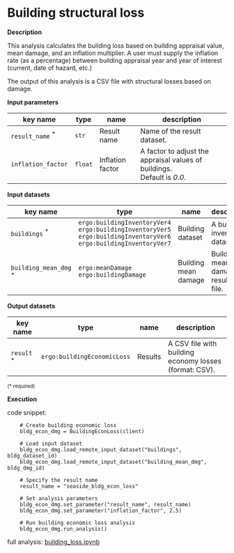 # Building structural loss

**Description**

This analysis calculates the building loss based on building appraisal value, mean damage, 
and an inflation multiplier. A user must supply the inflation rate (as a percentage) 
between building appraisal year and year of interest (current, date of hazard, etc.)

The output of this analysis is a CSV file with structural losses based on damage.

**Input parameters**

key name | type | name | description
--- | --- | --- | ---
`result_name` <sup>*</sup> | `str` | Result name | Name of the result dataset.
`inflation_factor`| `float` | Inflation factor | A factor to adjust the appraisal values of buildings. <br>Default is *0.0*.

**Input datasets**

key name | type | name | description
--- | --- | --- | ---
`buildings` <sup>*</sup> | `ergo:buildingInventoryVer4`<br>`ergo:buildingInventoryVer5`<br>`ergo:buildingInventoryVer6`<br>`ergo:buildingInventoryVer7` | Building dataset |  A building inventory dataset.
`building_mean_dmg` <sup>*</sup> | `ergo:meanDamage`<br>`ergo:buildingDamage` | Building mean damage | Building mean damage results CSV file.

**Output datasets**

key name | type | name | description
--- | --- | --- | ---
`result` <sup>*</sup> | `ergo:buildingEconomicLoss` | Results | A CSV file with building economy losses <br>(format: CSV).

<small>(* required)</small>

**Execution**

code snippet:

```
    # Create building economic loss
    bldg_econ_dmg = BuildingEconLoss(client)

    # Load input dataset
    bldg_econ_dmg.load_remote_input_dataset("buildings", bldg_dataset_id)
    bldg_econ_dmg.load_remote_input_dataset("building_mean_dmg", bldg_dmg_id)

    # Specify the result name
    result_name = "seaside_bldg_econ_loss"

    # Set analysis parameters
    bldg_econ_dmg.set_parameter("result_name", result_name)
    bldg_econ_dmg.set_parameter("inflation_factor", 2.5)

    # Run building economic loss analysis
    bldg_econ_dmg.run_analysis()
```

full analysis: [building_loss.ipynb](https://github.com/IN-CORE/incore-docs/blob/master/notebooks/building_loss.ipynb)